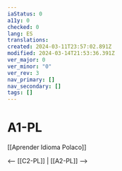 ```yaml
---
iaStatus: 0
a11y: 0
checked: 0
lang: ES
translations: 
created: 2024-03-11T23:57:02.891Z
modified: 2024-03-14T21:53:36.391Z
ver_major: 0
ver_minor: "0"
ver_rev: 3
nav_primary: []
nav_secondary: []
tags: []
---
```

# A1-PL

[[Aprender Idioma Polaco]]

<-- [[C2-PL]] | [[A2-PL]] -->